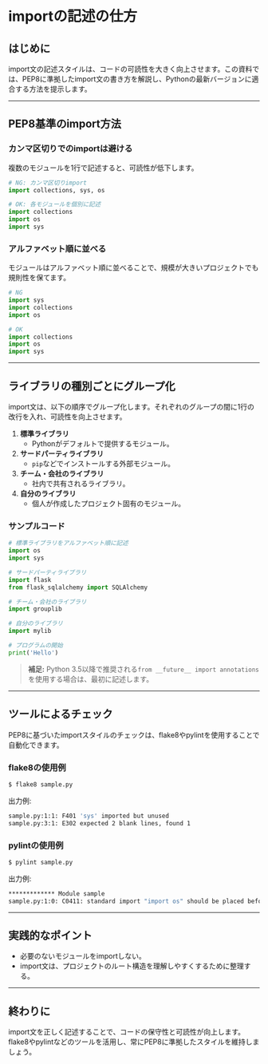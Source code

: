 # importの記述の仕方

## はじめに

import文の記述スタイルは、コードの可読性を大きく向上させます。この資料では、PEP8に準拠したimport文の書き方を解説し、Pythonの最新バージョンに適合する方法を提示します。

---

## PEP8基準のimport方法

### カンマ区切りでのimportは避ける

複数のモジュールを1行で記述すると、可読性が低下します。

```python
# NG: カンマ区切りimport
import collections, sys, os

# OK: 各モジュールを個別に記述
import collections
import os
import sys
```

### アルファベット順に並べる

モジュールはアルファベット順に並べることで、規模が大きいプロジェクトでも規則性を保てます。

```python
# NG
import sys
import collections
import os

# OK
import collections
import os
import sys
```

---

## ライブラリの種別ごとにグループ化

import文は、以下の順序でグループ化します。それぞれのグループの間に1行の改行を入れ、可読性を向上させます。

1. **標準ライブラリ**
    - Pythonがデフォルトで提供するモジュール。
2. **サードパーティライブラリ**
    - `pip`などでインストールする外部モジュール。
3. **チーム・会社のライブラリ**
    - 社内で共有されるライブラリ。
4. **自分のライブラリ**
    - 個人が作成したプロジェクト固有のモジュール。

### サンプルコード
```python
# 標準ライブラリをアルファベット順に記述
import os
import sys

# サードパーティライブラリ
import flask
from flask_sqlalchemy import SQLAlchemy

# チーム・会社のライブラリ
import grouplib

# 自分のライブラリ
import mylib

# プログラムの開始
print('Hello')
```

> **補足:** Python 3.5以降で推奨される`from __future__ import annotations`を使用する場合は、最初に記述します。

---

## ツールによるチェック

PEP8に基づいたimportスタイルのチェックは、flake8やpylintを使用することで自動化できます。

### flake8の使用例
```sh
$ flake8 sample.py
```
出力例:
```sh
sample.py:1:1: F401 'sys' imported but unused
sample.py:3:1: E302 expected 2 blank lines, found 1
```

### pylintの使用例
```sh
$ pylint sample.py
```
出力例:
```sh
************* Module sample
sample.py:1:0: C0411: standard import "import os" should be placed before "import flask" (wrong-import-order)
```

---

## 実践的なポイント

- 必要のないモジュールをimportしない。
- import文は、プロジェクトのルート構造を理解しやすくするために整理する。

---

## 終わりに

import文を正しく記述することで、コードの保守性と可読性が向上します。flake8やpylintなどのツールを活用し、常にPEP8に準拠したスタイルを維持しましょう。

